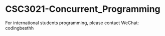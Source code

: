 # CSC3021-Concurrent_Programming
For international students programming, please contact WeChat: codingbesthh
